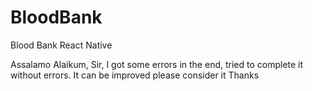 # BloodBank
Blood Bank React Native

Assalamo Alaikum,
Sir,
I got some errors in the end, tried to complete it without errors. 
It can be improved please consider it
Thanks
